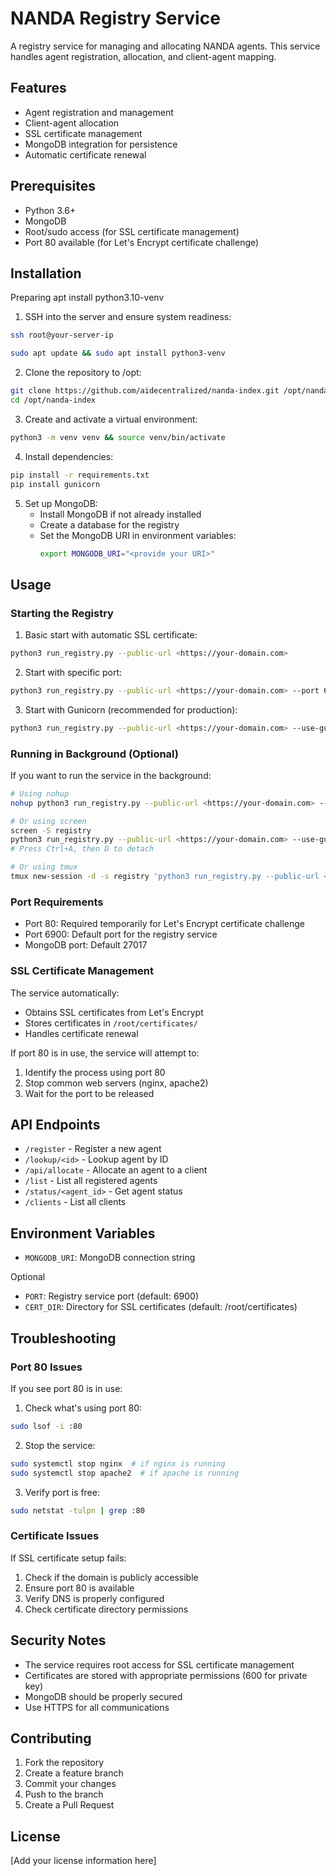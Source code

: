 # NANDA Registry Service

A registry service for managing and allocating NANDA agents. This service handles agent registration, allocation, and client-agent mapping.

## Features

- Agent registration and management
- Client-agent allocation
- SSL certificate management
- MongoDB integration for persistence
- Automatic certificate renewal

## Prerequisites

- Python 3.6+
- MongoDB
- Root/sudo access (for SSL certificate management)
- Port 80 available (for Let's Encrypt certificate challenge)

## Installation

Preparing 
apt install python3.10-venv



1. SSH into the server and ensure system readiness:
```bash
ssh root@your-server-ip
```

```bash
sudo apt update && sudo apt install python3-venv

```

2. Clone the repository to /opt:
```bash
git clone https://github.com/aidecentralized/nanda-index.git /opt/nanda-index
cd /opt/nanda-index
```

3. Create and activate a virtual environment:
```bash
python3 -m venv venv && source venv/bin/activate
```

4. Install dependencies:
```bash
pip install -r requirements.txt
pip install gunicorn
```

5. Set up MongoDB:
   - Install MongoDB if not already installed
   - Create a database for the registry
   - Set the MongoDB URI in environment variables:
     ```bash
     export MONGODB_URI="<provide your URI>"
     ```

## Usage

### Starting the Registry

1. Basic start with automatic SSL certificate:
```bash
python3 run_registry.py --public-url <https://your-domain.com>
```

2. Start with specific port:
```bash
python3 run_registry.py --public-url <https://your-domain.com> --port 6900
```

3. Start with Gunicorn (recommended for production):
```bash
python3 run_registry.py --public-url <https://your-domain.com> --use-gunicorn
```

### Running in Background (Optional)

If you want to run the service in the background:

```bash
# Using nohup
nohup python3 run_registry.py --public-url <https://your-domain.com> --use-gunicorn > registry.log 2>&1 &

# Or using screen
screen -S registry
python3 run_registry.py --public-url <https://your-domain.com> --use-gunicorn
# Press Ctrl+A, then D to detach

# Or using tmux
tmux new-session -d -s registry 'python3 run_registry.py --public-url <https://your-domain.com> --use-gunicorn'
```

### Port Requirements

- Port 80: Required temporarily for Let's Encrypt certificate challenge
- Port 6900: Default port for the registry service
- MongoDB port: Default 27017

### SSL Certificate Management

The service automatically:
- Obtains SSL certificates from Let's Encrypt
- Stores certificates in `/root/certificates/`
- Handles certificate renewal

If port 80 is in use, the service will attempt to:
1. Identify the process using port 80
2. Stop common web servers (nginx, apache2)
3. Wait for the port to be released

## API Endpoints

- `/register` - Register a new agent
- `/lookup/<id>` - Lookup agent by ID
- `/api/allocate` - Allocate an agent to a client
- `/list` - List all registered agents
- `/status/<agent_id>` - Get agent status
- `/clients` - List all clients

## Environment Variables

- `MONGODB_URI`: MongoDB connection string

Optional
- `PORT`: Registry service port (default: 6900)
- `CERT_DIR`: Directory for SSL certificates (default: /root/certificates)

## Troubleshooting

### Port 80 Issues

If you see port 80 is in use:
1. Check what's using port 80:
```bash
sudo lsof -i :80
```

2. Stop the service:
```bash
sudo systemctl stop nginx  # if nginx is running
sudo systemctl stop apache2  # if apache is running
```

3. Verify port is free:
```bash
sudo netstat -tulpn | grep :80
```

### Certificate Issues

If SSL certificate setup fails:
1. Check if the domain is publicly accessible
2. Ensure port 80 is available
3. Verify DNS is properly configured
4. Check certificate directory permissions

## Security Notes

- The service requires root access for SSL certificate management
- Certificates are stored with appropriate permissions (600 for private key)
- MongoDB should be properly secured
- Use HTTPS for all communications

## Contributing

1. Fork the repository
2. Create a feature branch
3. Commit your changes
4. Push to the branch
5. Create a Pull Request

## License

[Add your license information here] 
